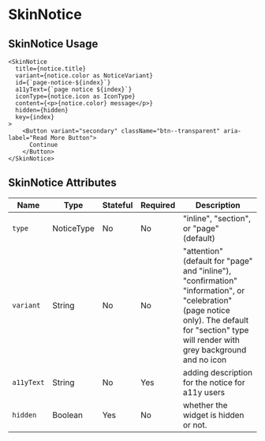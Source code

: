 # SkinNotice

## SkinNotice Usage

```react
<SkinNotice
  title={notice.title}
  variant={notice.color as NoticeVariant}
  id={`page-notice-${index}`}
  a11yText={`page notice ${index}`}
  iconType={notice.icon as IconType}
  content={<p>{notice.color} message</p>}
  hidden={hidden}
  key={index}
>
    <Button variant="secondary" className="btn--transparent" aria-label="Read More Button">
      Continue
    </Button>
</SkinNotice>
```


## SkinNotice Attributes

Name | Type | Stateful | Required | Description
--- | --- | --- | --- | ---
`type` | NoticeType | No | No | "inline", "section", or "page" (default)
`variant`  | String | No | No | "attention" (default for "page" and "inline"), "confirmation" "information", or "celebration" (page notice only).  The default for "section" type will render with grey background and no icon
`a11yText` | String | No | Yes | adding description for the notice for a11y users
`hidden` | Boolean | Yes | No | whether the widget is hidden or not.
  

